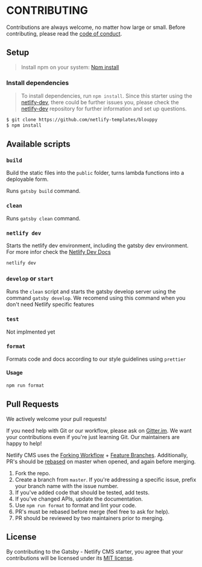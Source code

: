 # CONTRIBUTING

Contributions are always welcome, no matter how large or small. Before contributing,
please read the [code of conduct](CODE_OF_CONDUCT.md).

## Setup

> Install npm on your system: [Npm install](https://docs.npmjs.com/downloading-and-installing-node-js-and-npm)

### Install dependencies

> To install dependencies, run `npm install`.
Since this starter using the [netlify-dev](https://www.netlify.com/products/dev/#how-it-works), there could be further issues you, please check the [netlify-dev](https://github.com/netlify/netlify-dev) repository for further information and set up questions. 

```sh
$ git clone https://github.com/netlify-templates/blouppy
$ npm install 
```

## Available scripts


### `build`

Build the static files into the `public` folder, turns lambda functions into a deployable form. 

Runs `gatsby build` command.

### `clean`

Runs `gatsby clean` command.

### `netlify dev`

Starts the netlify dev environment, including the gatsby dev environment.
For more infor check the [Netlify Dev Docs](https://github.com/netlify/cli/blob/master/docs/netlify-dev.md)

```sh
netlify dev
```

### `develop` or `start`

Runs the `clean` script and starts the gatsby develop server using the command `gatsby develop`. We recomend using this command when you don't need Netlify specific features

### `test`

Not implmented yet

### `format`

Formats code and docs according to our style guidelines using `prettier`

#### Usage

```sh
npm run format
```


## Pull Requests

We actively welcome your pull requests!

If you need help with Git or our workflow, please ask on [Gitter.im](https://gitter.im/netlify/NetlifyCMS). We want your contributions even if you're just learning Git. Our maintainers are happy to help!

Netlify CMS uses the [Forking Workflow](https://www.atlassian.com/git/tutorials/comparing-workflows/forking-workflow) + [Feature Branches](https://www.atlassian.com/git/tutorials/comparing-workflows/feature-branch-workflow). Additionally, PR's should be [rebased](https://www.atlassian.com/git/tutorials/merging-vs-rebasing) on master when opened, and again before merging.

1. Fork the repo.
2. Create a branch from `master`. If you're addressing a specific issue, prefix your branch name with the issue number.
2. If you've added code that should be tested, add tests.
3. If you've changed APIs, update the documentation.
4. Use `npm run format` to format and lint your code.
5. PR's must be rebased before merge (feel free to ask for help).
6. PR should be reviewed by two maintainers prior to merging.

## License

By contributing to the Gatsby - Netlify CMS starter, you agree that your contributions will be licensed
under its [MIT license](LICENSE).
